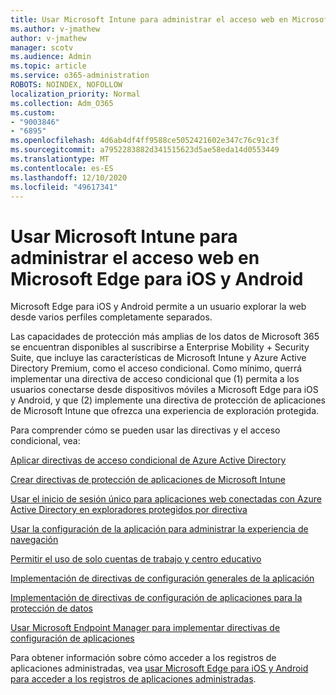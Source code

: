 ```yaml
---
title: Usar Microsoft Intune para administrar el acceso web en Microsoft Edge para iOS y Android
ms.author: v-jmathew
author: v-jmathew
manager: scotv
ms.audience: Admin
ms.topic: article
ms.service: o365-administration
ROBOTS: NOINDEX, NOFOLLOW
localization_priority: Normal
ms.collection: Adm_O365
ms.custom:
- "9003846"
- "6895"
ms.openlocfilehash: 4d6ab4df4ff9588ce5052421602e347c76c91c3f
ms.sourcegitcommit: a7952283882d341515623d5ae58eda14d0553449
ms.translationtype: MT
ms.contentlocale: es-ES
ms.lasthandoff: 12/10/2020
ms.locfileid: "49617341"
---
```

# <a name="use-microsoft-intune-to-manage-web-access-in-microsoft-edge-for-ios-and-android"></a>Usar Microsoft Intune para administrar el acceso web en Microsoft Edge para iOS y Android

Microsoft Edge para iOS y Android permite a un usuario explorar la web desde varios perfiles completamente separados.

Las capacidades de protección más amplias de los datos de Microsoft 365 se encuentran disponibles al suscribirse a Enterprise Mobility + Security Suite, que incluye las características de Microsoft Intune y Azure Active Directory Premium, como el acceso condicional. Como mínimo, querrá implementar una directiva de acceso condicional que (1) permita a los usuarios conectarse desde dispositivos móviles a Microsoft Edge para iOS y Android, y que (2) implemente una directiva de protección de aplicaciones de Microsoft Intune que ofrezca una experiencia de exploración protegida.

Para comprender cómo se pueden usar las directivas y el acceso condicional, vea:

[Aplicar directivas de acceso condicional de Azure Active Directory](https://go.microsoft.com/fwlink/?linkid=2132481)

[Crear directivas de protección de aplicaciones de Microsoft Intune](https://go.microsoft.com/fwlink/?linkid=2132651)

[Usar el inicio de sesión único para aplicaciones web conectadas con Azure Active Directory en exploradores protegidos por directiva](https://go.microsoft.com/fwlink/?linkid=2132482)

[Usar la configuración de la aplicación para administrar la experiencia de navegación](https://go.microsoft.com/fwlink/?linkid=2132483)

[Permitir el uso de solo cuentas de trabajo y centro educativo](https://go.microsoft.com/fwlink/?linkid=2132652)

[Implementación de directivas de configuración generales de la aplicación](https://go.microsoft.com/fwlink/?linkid=2132653)

[Implementación de directivas de configuración de aplicaciones para la protección de datos](https://go.microsoft.com/fwlink/?linkid=2132654)

[Usar Microsoft Endpoint Manager para implementar directivas de configuración de aplicaciones](https://go.microsoft.com/fwlink/?linkid=2132707)

Para obtener información sobre cómo acceder a los registros de aplicaciones administradas, vea [usar Microsoft Edge para iOS y Android para acceder a los registros de aplicaciones administradas](https://go.microsoft.com/fwlink/?linkid=2132578).
